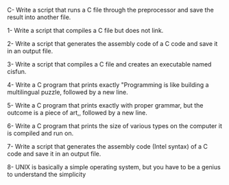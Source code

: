 C- Write a script that runs a C file through the preprocessor and save the result into another file.

1- Write a script that compiles a C file but does not link.

2- Write a script that generates the assembly code of a C code and save it in an output file.

3- Write a script that compiles a C file and creates an executable named cisfun.

4- Write a C program that prints exactly "Programming is like building a multilingual puzzle, followed by a new line.

5- Write a C program that prints exactly with proper grammar, but the outcome is a piece of art,, followed by a new line.

6- Write a C program that prints the size of various types on the computer it is compiled and run on.

7- Write a script that generates the assembly code (Intel syntax) of a C code and save it in an output file.

8- UNIX is basically a simple operating system, but you have to be a genius to understand the simplicity
